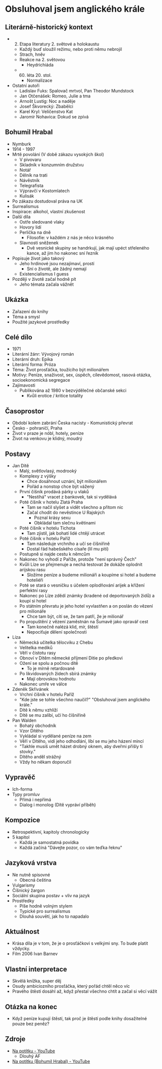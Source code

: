 # Obsluhoval jsem anglického krále

## Literárně-historický kontext
- 2. Etapa literatury 2. světové a holokaustu
    - Každý buď sloužil režimu, nebo proti němu nebrojil
    - Strach, hněv
    - Reakce na 2. světovou
        - Heydrichiáda
    - 60. léta 20. stol.
        - Normalizace
- Ostatní autoři
    - Ladislav Fuks: Spalovač mrtvol, Pan Theodor Mundstock
    - Jan Otčenášek: Romeo, Julie a tma
    - Arnošt Lustig: Noc a naděje
    - Josef Škvorecký: Zbabělci
    - Karel Kryl: Veličenstvo Kat
    - Jaromír Nohavica: Dokud se zpívá

## Bohumil Hrabal
- Nymburk
- 1914 - 1997
- Mrtě povolání (V době zákazu vysokých škol)
    - V pivovaru
    - Skladník v konzumním družstvu
    - Notář
    - Dělník na trati
    - Návěstník
    - Telegrafista
    - Výpravčí v Kostomlatech
    - Kulisák
- Po zákazu dostudoval práva na UK
- Surrealismus
- Inspirace: alkohol, vlastní zkušenost
- Další díla
    - Ostře sledované vlaky
    - Hovory lidí
    - Perlička na dně
        - Filosofie: v každém z nás je něco krásného
    - Slavnosti sněženek
        - Dvě vesnické skupiny se handrkují, jak mají upéct střeleného kance, až jim ho nakonec sní řezník
- Popisuje život jako takový
    - Jeho hrdinové jsou nezajímaví, prostí
        - Sní o životě, ale žádný nemají
    - Existencialismus I guess
- Později v životě začal hodně pít
    - Jeho témata začala vážnět

## Ukázka
- Zařazení do knihy
- Téma a smysl
- Použité jazykové prostředky

## Celé dílo
- 1971
- Literární žánr: Vývojový román
- Literární druh: Epika
- Literární forma: Próza
- Téma: Život prosťáčka, toužícího být milionářem
- Motivy: Peníze, snaživost, sex, úspěch, cílevědomost, rasová otázka, socioekonomická segregace
- Zajímavosti
    - Publikována až 1980 v bezvýdělečné občanské sekci
        - Kvůli erotice / kritice totality

## Časoprostor
- Období kolem zabrání Česka nacisty - Komunistický převrat
- Česko - pohraničí, Praha
- Život v praze je nóbl, hotely, peníze
- Život na venkovu je klidný, moudrý

## Postavy
- Jan Dítě
    - Malý, světlovlasý, modrooký
    - Komplexy z výšky
        - Chce dosáhnout uznání, být milionářem
        - Pořád a nonstop chce být vážený
    - První číšník prodává párky u vlaků
        - "Nestíhá" vracet z bankovek, tak si vydělává
    - Poté číšník v hotelu Zlatá Praha
        - Tam se načil slyšet a vidět všechno a přitom nic
        - Začal chodit do nevěstince U Rajských
            - Poznal krásy sexu
            - Obkládal tam slečnu květinami
    - Poté číšník v hotelu Tichota
        - Tam zjistil, jak bohatí lidé chtějí utrácet
    - Poté číšník v hotelu Paříž
        - Tam následuje vrchního a učí se číšniřině
        - Dostal řád habešského císaře (lil mu pití)
    - Postupně si najde cestu k němcům
    - Nakonec ho vyhodí z Paříže, protože "není správný Čech"
    - Kvůli Líze se přejmenuje a nechá testovat že dokáže oplodnit arijskou rasu
        - Složíme peníze a budeme milionáři a koupíme si hotel a budeme hoteliéři
    - Poté se stará o vesničku s účelem oplodňování arijek a křížení perfektní rasy
    - Nakonec po Líze zdědí známky (kradené od deportovaných židů) a koupí si hotel
    - Po státním převratu je jeho hotel vyvlastňen a on poslán do vězení pro milionáře
        - Chce tam být, cítí se, že tam patří, že je milionář
    - Po propuštění z vězení zaměstnán na Šumavě jako opravář cest 
        - Tam konečně nalézá klid, mír, štěstí
        - Nepociťuje dělení společnosti
- Líza
    - Německá učitelka tělocviku z Chebu
    - Velitelka mediků
    - Věří v čistotu rasy
    - Obnoví v Dítěm německé příjmení Ditie po předkovi
    - Ožení se spolu a počnou dítě
        - To je mírně retardované
    - Po likvidovaných židech sbírá známky
        - Mají obrovskou hodnotu
    - Nakonec umře ve válce
- Zdeněk Skřivánek
    - Vrchní číšník v hotelu Paříž
    - "Kde jste se tohle všechno naučil?" "Obsluhoval jsem anglického krále."
    - Dítě k němu vzhlíží
    - Dítě se mu zalíbí, učí ho číšniřině
- Pan Walden
    - Bohatý obchodník
    - Vzor Dítěho
    - Vykládal si vydělané peníze na zem
    - Věří v Dítěho, vidí jeho odhodlání, líbí se mu jeho házení mincí
    - "Takhle musíš umět házet drobný oknem, aby dveřmi přišly ti stovky."
    - Dítěho anděl strážný
    - Vždy ho někam doporučil

## Vypravěč
- Ich-forma
- Typy promluv
    - Přímá i nepřímá
    - Dialog i monolog (Dítě vypráví příběh)

## Kompozice
- Retrospektivní, kapitoly chronologicky
- 5 kapitol
    - Každá je samostatná povídka
    - Každá začíná "Dávejte pozor, co vám teďka řeknu"

## Jazyková vrstva
- Ne nutně spisovné
    - Obecná čeština
- Vulgarismy
- Číšnický žargon
- Sociální skupina postav + vliv na jazyk
- Prostředky
    - Píše hodně volným stylem
    - Typické pro surrealismus
    - Dlouhá souvětí, jak ho to napadalo

## Aktuálnost
- Krása díla je v tom, že je o prosťáčkovi s velkými sny. To bude platit vždycky.
- Film 2006 Ivan Barnev

## Vlastní interpretace
- Skvělá knížka, super děj
- Osudy ambiciozního prosťáčka, který pořád chtěl něco víc
- Pravého štěstí dosáhl až, když přestal všechno chtít a začal si věcí vážit

## Otázka na konec
- Když peníze kupují štěstí, tak proč je štěstí podle knihy dosažitelné pouze bez peněz?

## Zdroje
- [Na potítku - YouTube](https://www.youtube.com/watch?v=L-G_pzcvCHo)
    - Dlouhý AF
- [Na potítku (Bohumil Hrabal) - YouTube](https://www.youtube.com/watch?v=m_kUZaRpck8)
